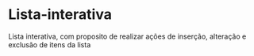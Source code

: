 # Lista-interativa
Lista interativa, com proposito de realizar ações de inserção, alteração e exclusão de itens da lista
